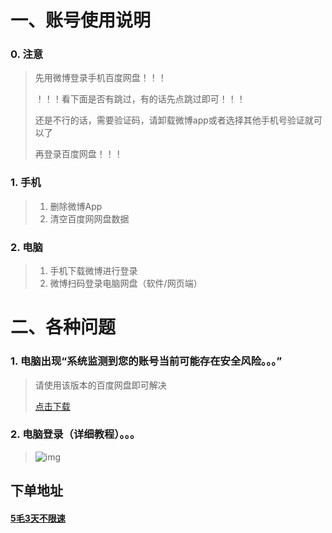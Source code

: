 # 一、账号使用说明

### 0. 注意



> 先用微博登录手机百度网盘！！！
>
> ！！！看下面是否有跳过，有的话先点跳过即可！！！
>
> 还是不行的话，需要验证码，请卸载微博app或者选择其他手机号验证就可以了
>
> 再登录百度网盘！！！

  

### 1. 手机



> 1. 删除微博App
> 2. 清空百度网网盘数据

  

### 2. 电脑



> 1. 手机下载微博进行登录
> 2. 微博扫码登录电脑网盘（软件/网页端）







# 二、各种问题

### 1. 电脑出现“系统监测到您的账号当前可能存在安全风险。。。”



>请使用该版本的百度网盘即可解决
>
>[点击下载](https://haojiyou.lanzoui.com/iaq26gj94yh
>)

  

### 2. 电脑登录（详细教程）。。。

> ![img](https://p.pstatp.com/origin/137a500016b036a8d9033)
>
> 





## 下单地址

#### [5毛3天不限速](http://www.anran.ga/ "5毛3天不限速")